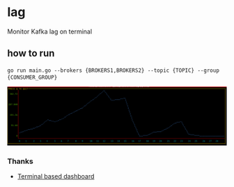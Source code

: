 # lag
Monitor Kafka lag on terminal  
## how to run
```
go run main.go --brokers {BROKERS1,BROKERS2} --topic {TOPIC} --group {CONSUMER_GROUP}
```
![screenshot](https://github.com/mostafa-asg/lag/blob/master/images/screenshot.png)  
### Thanks
* [Terminal based dashboard](https://github.com/mum4k/termdash)
